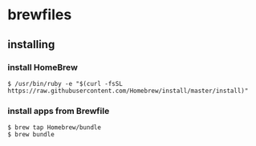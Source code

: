 # brewfiles

## installing

### install HomeBrew

```
$ /usr/bin/ruby -e "$(curl -fsSL https://raw.githubusercontent.com/Homebrew/install/master/install)"
```

### install apps from Brewfile

```
$ brew tap Homebrew/bundle
$ brew bundle
```
